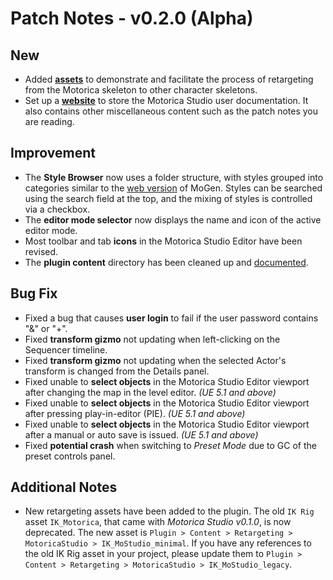 # Patch Notes - v0.2.0 (Alpha)
## New
- Added [**assets**](../../user-guide/retargeting/) to demonstrate and facilitate the process of retargeting from the Motorica skeleton to other character skeletons.
- Set up a [**website**](https://motoricaai.github.io/MoStudioDocs/) to store the Motorica Studio user documentation. It also contains other miscellaneous content such as the patch notes you are reading.

## Improvement
- The **Style Browser** now uses a folder structure, with styles grouped into categories similar to the [web version](https://mogen.motorica.ai/) of MoGen. Styles can be searched using the search field at the top, and the mixing of styles is controlled via a checkbox.
- The **editor mode selector** now displays the name and icon of the active editor mode.
- Most toolbar and tab **icons** in the Motorica Studio Editor have been revised.
- The **plugin content** directory has been cleaned up and [documented](../../user-guide/included-assets/).

## Bug Fix
- Fixed a bug that causes **user login** to fail if the user password contains "&" or "+".
- Fixed **transform gizmo** not updating when left-clicking on the Sequencer timeline.
- Fixed **transform gizmo** not updating when the selected Actor's transform is changed from the Details panel.
- Fixed unable to **select objects** in the Motorica Studio Editor viewport after changing the map in the level editor. *(UE 5.1 and above)*
- Fixed unable to **select objects** in the Motorica Studio Editor viewport after pressing play-in-editor (PIE). *(UE 5.1 and above)*
- Fixed unable to **select objects** in the Motorica Studio Editor viewport after a manual or auto save is issued. *(UE 5.1 and above)*
- Fixed **potential crash** when switching to *Preset Mode* due to GC of the preset controls panel.

## Additional Notes
- New retargeting assets have been added to the plugin. The old `IK Rig` asset `IK_Motorica`, that came with *Motorica Studio v0.1.0*, is now deprecated. The new asset is `Plugin > Content > Retargeting > MotoricaStudio > IK_MoStudio_minimal`. If you have any references to the old IK Rig asset in your project, please update them to `Plugin > Content > Retargeting > MotoricaStudio > IK_MoStudio_legacy`.
